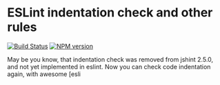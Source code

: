 ESLint indentation check and other rules
========================================

[![Build Status](https://travis-ci.org/nodeca/eslint-plugin-nodeca.svg?branch=master)](https://travis-ci.org/nodeca/eslint-plugin-nodeca)
[![NPM version](https://img.shields.io/npm/v/eslint-plugin-nodeca.svg)](https://www.npmjs.org/package/eslint-plugin-nodeca)

May be you know, that indentation check was removed from jshint 2.5.0,
and not yet implemented in eslint. Now you can check code indentation again,
with awesome [esli
